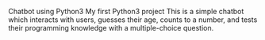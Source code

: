 Chatbot using Python3
My first Python3 project
This is a simple chatbot which interacts with users, guesses their age, counts to a number, and tests their programming knowledge with a multiple-choice question.

